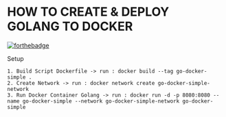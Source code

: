 # HOW TO CREATE & DEPLOY GOLANG TO DOCKER

[![forthebadge](https://forthebadge.com/images/badges/built-with-love.svg)](https://forthebadge.com)

Setup

    1. Build Script Dockerfile -> run : docker build --tag go-docker-simple .
    2. Create Network -> run : docker network create go-docker-simple-network
    3. Run Docker Container Golang -> run : docker run -d -p 8080:8080 --name go-docker-simple --network go-docker-simple-network go-docker-simple
